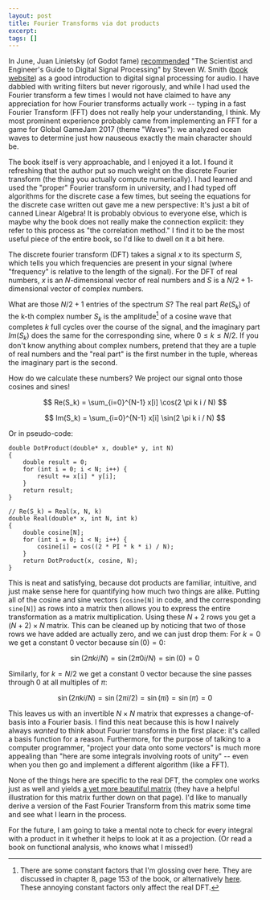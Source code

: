 ```yaml
---
layout: post
title: Fourier Transforms via dot products
excerpt:
tags: []
---
```


In June, Juan Linietsky (of Godot fame) [recommended](https://x.com/reduzio/status/1810229759701291379) "The Scientist and Engineer's Guide to Digital Signal Processing" by Steven W. Smith ([book website](https://www.dspguide.com/)) as a good introduction to digital signal processing for audio. I have dabbled with writing filters but never rigorously, and while I had used the Fourier transform a few times I would not have claimed to have any appreciation for how Fourier transforms actually work -- typing in a fast Fourier Transform (FFT) does not really help your understanding, I think. My most prominent experience probably came from implementing an FFT for a game for Global GameJam 2017 (theme "Waves"): we analyzed ocean waves to determine just how nauseous exactly the main character should be.

The book itself is very approachable, and I enjoyed it a lot. I found it refreshing that the author put so much weight on the discrete Fourier transform (the thing you actually compute numerically). I had learned and used the "proper" Fourier transform in university, and I had typed off algorithms for the discrete case a few times, but seeing the equations for the discrete case written out gave me a new perspective: It's just a bit of canned Linear Algebra! It is probably obvious to everyone else, which is maybe why the book does not really make the connection explicit: they refer to this process as "the correlation method." I find it to be the most useful piece of the entire book, so I'd like to dwell on it a bit here.

The discrete fourier transform (DFT) takes a signal $x$ to its specturm $S$, which tells you which frequencies are present in your signal (where "frequency" is relative to the length of the signal). For the DFT of real numbers, $x$ is an $N$-dimensional vector of real numbers and $S$ is a $N/2+1$-dimensional vector of complex numbers.

What are those $N/2+1$ entries of the spectrum $S$? The real part $Re(S_k)$ of the k-th complex number $S_k$ is the amplitude[^constant-factor] of a cosine wave that completes $k$ full cycles over the course of the signal, and the imaginary part $Im(S_k)$ does the same for the corresponding sine, where $0 \leq k \leq N / 2$. If you don't know anything about complex numbers, pretend that they are a tuple of real numbers and the "real part" is the first number in the tuple, whereas the imaginary part is the second.

How do we calculate these numbers? We project our signal onto those cosines and sines!

$$
Re(S_k) = \sum_{i=0}^{N-1} x[i] \cos(2 \pi k i / N)
$$

$$
Im(S_k) = \sum_{i=0}^{N-1} x[i] \sin(2 \pi k i / N)
$$

Or in pseudo-code:

```
double DotProduct(double* x, double* y, int N)
{
    double result = 0;
    for (int i = 0; i < N; i++) {
        result += x[i] * y[i];
    }
    return result;
}

// Re(S_k) = Real(x, N, k)
double Real(double* x, int N, int k)
{
    double cosine[N];
    for (int i = 0; i < N; i++) {
        cosine[i] = cos((2 * PI * k * i) / N);
    }
    return DotProduct(x, cosine, N);
}
```

This is neat and satisfying, because dot products are familiar, intuitive, and just make sense here for quantifying how much two things are alike. Putting all of the cosine and sine vectors (`cosine[N]` in code, and the corresponding `sine[N]`) as rows into a matrix then allows you to express the entire transformation as a matrix multiplication. Using these $N+2$ rows you get a $(N+2) \times N$ matrix. This can be cleaned up by noticing that two of those rows we have added are actually zero, and we can just drop them: For $k = 0$ we get a constant 0 vector because $\sin(0) = 0$:

$$
\sin(2 \pi k i / N) = \sin(2 \pi 0 i / N) = \sin(0) = 0
$$

Similarly, for $k = N/2$ we get a constant 0 vector because the sine passes through 0 at all multiples of $\pi$:

$$
\sin(2 \pi k i / N) = \sin(2 \pi i / 2) = \sin(\pi i) = \sin(\pi) = 0
$$

This leaves us with an invertible $N \times N$ matrix that expresses a change-of-basis into a Fourier basis. I find this neat because this is how I naively always _wanted_ to think about Fourier transforms in the first place: it's called a basis function for a reason. Furthermore, for the purpose of talking to a computer programmer, "project your data onto some vectors" is much more appealing than "here are some integrals involving roots of unity" -- even when you then go and implement a different algorithm (like a FFT).

None of the things here are specific to the real DFT, the complex one works just as well and yields [a yet more beautiful matrix](https://en.wikipedia.org/wiki/DFT_matrix) (they have a helpful illustration for this matrix further down on that page). I'd like to manually derive a version of the Fast Fourier Transform from this matrix some time and see what I learn in the process.

For the future, I am going to take a mental note to check for every integral with a product in it whether it helps to look at it as a projection. (Or read a book on functional analysis, who knows what I missed!)

[^constant-factor]: There are some constant factors that I'm glossing over here. They are discussed in chapter 8, page 153 of the book, or alternatively [here](https://www.dspguide.com/ch8/5.htm). These annoying constant factors only affect the real DFT.
